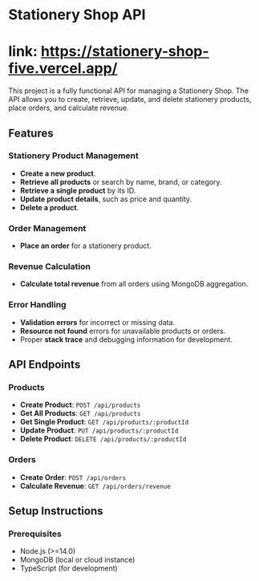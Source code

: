 # Stationery Shop API

# link: https://stationery-shop-five.vercel.app/ 

This project is a fully functional API for managing a Stationery Shop. The API allows you to create, retrieve, update, and delete stationery products, place orders, and calculate revenue.

## Features

### Stationery Product Management

- **Create a new product**.
- **Retrieve all products** or search by name, brand, or category.
- **Retrieve a single product** by its ID.
- **Update product details**, such as price and quantity.
- **Delete a product**.

### Order Management

- **Place an order** for a stationery product.

### Revenue Calculation

- **Calculate total revenue** from all orders using MongoDB aggregation.

### Error Handling

- **Validation errors** for incorrect or missing data.
- **Resource not found** errors for unavailable products or orders.
- Proper **stack trace** and debugging information for development.

## API Endpoints

### Products

- **Create Product**: `POST /api/products`
- **Get All Products**: `GET /api/products`
- **Get Single Product**: `GET /api/products/:productId`
- **Update Product**: `PUT /api/products/:productId`
- **Delete Product**: `DELETE /api/products/:productId`

### Orders

- **Create Order**: `POST /api/orders`
- **Calculate Revenue**: `GET /api/orders/revenue`

## Setup Instructions

### Prerequisites

- Node.js (>=14.0)
- MongoDB (local or cloud instance)
- TypeScript (for development)
